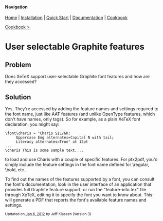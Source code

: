 #### Navigation

[Home](../home/README.md)  | [Installation](../installation/README.md) | [Quick Start](../quick-start/README.md) | [Documentation](../documentation/README.md) | [Cookbook ](../documentation/README.md) 

[Cookbook >](../README.md) 


# <span class="entry-title">User selectable Graphite features</span>

## <a name="TOC-Problem">Problem</a>

<a name="TOC-Problem">

Does XeTeX support user-selectable Graphite font features and how are they accessed?

</a>

## <a name="TOC-Problem"></a><a name="TOC-Solution">Solution</a>

<a name="TOC-Solution">

Yes. They're accessed by adding the feature names and settings required to the font name, just like AAT features (and unlike OpenType features, which don't have names, only tags). So for example, as a plain XeTeX font declaration, you might say:

<div>

```
\font\charis = "Charis SIL/GR:  
     Uppercase Eng alternates=Capital N with tail;
     Literacy alternates=True" at 12pt  
...
\charis This is some sample text....
```

</div>

to load and use Charis with a couple of specific features. For ptx2pdf, you'd simply include the feature settings in the font name defined for \regular, \bold, etc.

To find out the names of the features supported by a font, you can consult the font's documentation, look in the user interface of an application that provides full Graphite feature support, or run the "feature-info.tex" file through XeTeX, editing it to specify the font you want to know about. This will generate a PDF that reports the font's available feature names and settings.



<small>Updated on <abbr class="updated" title="2012-01-06T16:09:00.064Z">Jan 6, 2012</abbr> by <span class="author"><span class="vcard">Jeff Klassen</span> </span>(Version <span class="sites:revision">3</span>)</small>  

